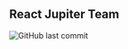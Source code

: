 ## React Jupiter Team
![GitHub last commit](https://img.shields.io/github/last-commit/MamadTaheri/React-Jupiter-Team)
